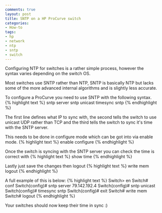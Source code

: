 ```yaml
---
comments: true
layout: post
title: SNTP on a HP ProCurve switch
categories:
- How-to
tags:
- hp
- network
- ntp
- sntp
- switch
---
```


Configuring NTP for switches is a rather simple process, however the syntax varies depending on the switch OS.

Most switches use SNTP rather than NTP, SNTP is basically NTP but lacks some of the more advanced internal algorithms and is slightly less accurate.

To configure a ProCurve you need to use SNTP with the following syntax.
{% highlight text %}
sntp server <ip>
sntp unicast
timesync sntp
{% endhighlight %}

The first line defines what IP to sync with, the second tells the switch to use unicast UDP rather than TCP and the third tells the switch to sync it's time with the SNTP server.

This needs to be done in configure mode which can be got into via enable mode.
{% highlight text %}
enable
configure
{% endhighlight %}

Once the switch is syncing with the SNTP server you can check the time is correct with
{% highlight text %}
show time
{% endhighlight %}

Lastly just save the changes then logout
{% highlight text %}
write mem
logout
{% endhighlight %}

A full example of this is below:
{% highlight text %}
Switch> en
Switch# conf
Switch(config)# sntp server 79.142.192.4
Switch(config)# sntp unicast
Switch(config)# timesync sntp
Switch(config)# exit
Switch# write mem
Switch# logout
{% endhighlight %}

Your switches should now keep their time in sync :)
